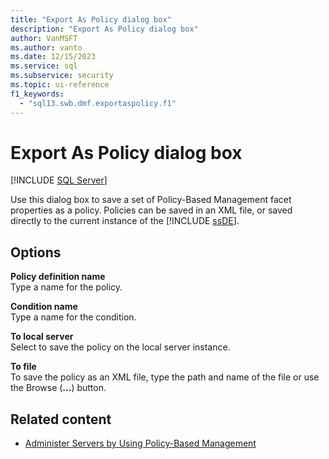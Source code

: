 ```yaml
---
title: "Export As Policy dialog box"
description: "Export As Policy dialog box"
author: VanMSFT
ms.author: vanto
ms.date: 12/15/2023
ms.service: sql
ms.subservice: security
ms.topic: ui-reference
f1_keywords:
  - "sql13.swb.dmf.exportaspolicy.f1"
---
```

# Export As Policy dialog box

[!INCLUDE [SQL Server](../../includes/applies-to-version/sqlserver.md)]

Use this dialog box to save a set of Policy-Based Management facet properties as a policy. Policies can be saved in an XML file, or saved directly to the current instance of the [!INCLUDE [ssDE](../../includes/ssde-md.md)].

## Options

**Policy definition name**  
Type a name for the policy.

**Condition name**  
Type a name for the condition.

**To local server**  
Select to save the policy on the local server instance.

**To file**  
To save the policy as an XML file, type the path and name of the file or use the Browse (**...**) button.

## Related content

- [Administer Servers by Using Policy-Based Management](administer-servers-by-using-policy-based-management.md)

